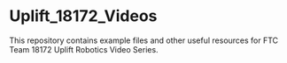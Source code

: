 # Uplift_18172_Videos
This repository contains example files and other useful resources for FTC Team 18172 Uplift Robotics Video Series. 
